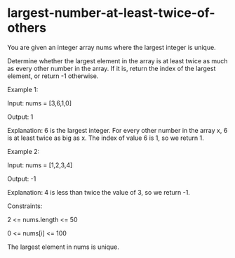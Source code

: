 # largest-number-at-least-twice-of-others

You are given an integer array nums where the largest integer is unique.

Determine whether the largest element in the array is at least twice as much as every other number in the array. If it is, return the index of the largest element, or return -1 otherwise.

Example 1:

Input: nums = [3,6,1,0]

Output: 1

Explanation: 6 is the largest integer.
For every other number in the array x, 6 is at least twice as big as x.
The index of value 6 is 1, so we return 1.

Example 2:

Input: nums = [1,2,3,4]

Output: -1

Explanation: 4 is less than twice the value of 3, so we return -1.
 

Constraints:

2 <= nums.length <= 50

0 <= nums[i] <= 100

The largest element in nums is unique.
